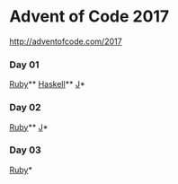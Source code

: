 # Advent of Code 2017

http://adventofcode.com/2017

### Day 01

[Ruby](ruby/01.rb)\*\*
[Haskell](haskell/01.hs)\*\*
[J](j/01.ijs)\*

### Day 02

[Ruby](ruby/02.rb)\*\*
[J](j/02.ijs)\*

### Day 03
[Ruby](ruby/03.rb)\*
